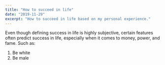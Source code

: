 ```yaml
---
title: "How to succeed in life"
date: "2019-11-29"
excerpt: "How to succeed in life based on my personal experience."
---
```


Even though defining success in life is highly subjective, certain features often predict success in life, especially when it comes to money, power, and fame. Such as:

1. Be white
2. Be male
